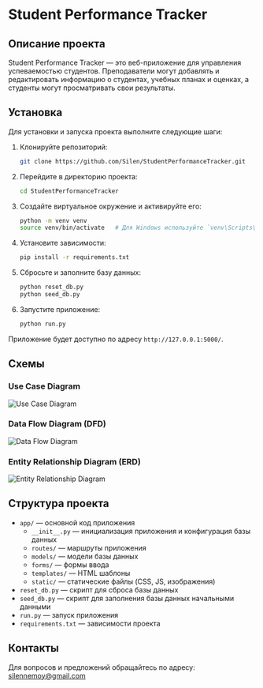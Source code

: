 # Student Performance Tracker

## Описание проекта

Student Performance Tracker — это веб-приложение для управления успеваемостью студентов. Преподаватели могут добавлять и редактировать информацию о студентах, учебных планах и оценках, а студенты могут просматривать свои результаты.

## Установка

Для установки и запуска проекта выполните следующие шаги:

1. Клонируйте репозиторий:
    ```bash
    git clone https://github.com/Silen/StudentPerformanceTracker.git
    ```

2. Перейдите в директорию проекта:
    ```bash
    cd StudentPerformanceTracker
    ```

3. Создайте виртуальное окружение и активируйте его:
    ```bash
    python -m venv venv
    source venv/bin/activate   # Для Windows используйте `venv\Scripts\activate`
    ```

4. Установите зависимости:
    ```bash
    pip install -r requirements.txt
    ```

5. Сбросьте и заполните базу данных:
    ```bash
    python reset_db.py
    python seed_db.py
    ```

6. Запустите приложение:
    ```bash
    python run.py
    ```

Приложение будет доступно по адресу `http://127.0.0.1:5000/`.

## Схемы

### Use Case Diagram

![Use Case Diagram](static/images/use_case_diagram.png)

### Data Flow Diagram (DFD)

![Data Flow Diagram](path/to/dfd.png)

### Entity Relationship Diagram (ERD)

![Entity Relationship Diagram](path/to/erd.png)

## Структура проекта

- `app/` — основной код приложения
  - `__init__.py` — инициализация приложения и конфигурация базы данных
  - `routes/` — маршруты приложения
  - `models/` — модели базы данных
  - `forms/` — формы ввода
  - `templates/` — HTML шаблоны
  - `static/` — статические файлы (CSS, JS, изображения)
- `reset_db.py` — скрипт для сброса базы данных
- `seed_db.py` — скрипт для заполнения базы данных начальными данными
- `run.py` — запуск приложения
- `requirements.txt` — зависимости проекта

## Контакты

Для вопросов и предложений обращайтесь по адресу: [silennemoy@gmail.com](mailto:silennemoy@gmail.com)
